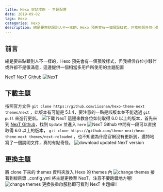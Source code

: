 ```yaml
---
title: Hexo 架站攻略 - 主題配置
date: 2019-09-02
tags: Hexo
categories: Hexo
description: 總是要來點跟別人不一樣的，Hexo 預先會有一個預設樣式，但我相信各位小夥伴或許都不是很滿意，這邊提供一個相當多用戶所使用的主題配置 
---
```


## 前言
總是要來點跟別人不一樣的，Hexo 預先會有一個預設樣式，但我相信各位小夥伴或許都不是很滿意，這邊提供一個相當多用戶所使用的主題配置 
<!-- more -->
[NexT](https://theme-next.iissnan.com/)
[NexT Github](https://github.com/theme-next/hexo-theme-next)
![NexT](https://i.imgur.com/9GsDWAo.png "NexT 官網")

## 下載主題
按照官方文件 `git clone https://github.com/iissnan/hexo-theme-next themes/next` ，此版本有可能是 5.1.4，要注意的一點是該版本並不能透過 `git pull` 來進行更新。
![下載 NexT](https://i.imgur.com/svNOt9S.png "下載 NexT")
這邊來教各位如何取得 6.0 以上的版本，首先來到 [NexT Github](https://github.com/theme-next/hexo-theme-next)，找到 `Update` 並進入 `here`
![NexT Github](https://i.imgur.com/DNZcGEX.png)
中間有一段可以直接取得 6.0 以上的版本， `git clone https://github.com/theme-next/hexo-theme-next themes/next-reloaded` ，也不知道為什麼官網沒有更新到，還特地寫了一個說明文件，真的有點奇怪。
![download updated NexT version](https://i.imgur.com/WL483Ys.png)

## 更換主題
將 clone 下來的 themes 資料夾放入 Hexo 的 themes 內
![change themes](https://i.imgur.com/NIBPCA4.png)
接著到根目錄 _config.yml 將主題更換至 NexT，注意不要跑錯地方喔!
![change themes](https://i.imgur.com/BxRV2CJ.png)
更換後重啟服務即可看到 NexT 主題囉!!